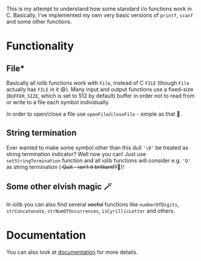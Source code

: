 This is my attempt to understand how some standard i/o functions work in C. Basically, I've implemented my own very basic versions of `printf`, `scanf` and some other functions.  

# Functionality
## File*
Basically all iolib functions work with `File`, instead of C `FILE` (though `File` actually has `FILE` in it 😄). Many input and output functions use a fixed-size (`BUFFER_SIZE`, which is set to 512 by default) buffer in order not to read from or write to a file each symbol individually.  

In order to open/close a file use `openFile`/`closeFile` - simple as that 🐨.  

## String termination
Ever wanted to make some symbol other than this dull `'\0'` be treated as string termination indicator? Well now you can! Just use `setStringTermination` function and all iolib functions will consider e.g. `'Q'` as string termination (<del> Quit - isn't it brilliant!?</del>🦉)!

## Some other elvish magic 🪄
In iolib you can also find several <del>useful</del> functions like `numberOfDigits`, `strConcatenate`, `strNumOfOccurrences`, `isCyrillicLetter` and others.

# Documentation
You can also look at [documentation](https://tralf-strues.github.io/iolib/files.html) for more details.

